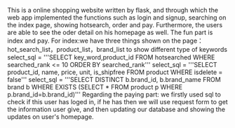This is a online shopping website written by flask, and through which the web app implemented the functions such as login and signup, searching on the index page, showing hotsearch, order and pay. Furthermore, the users are able to see the oder detail on his homepage as well.
The fun part is index and pay.
For index:we have three things shown on the page：hot_search_list，product_list，brand_list to show different type of keywords
select_sql = '''SELECT key_word,product_id FROM hotsearched WHERE searched_rank <= 10 ORDER BY searched_rank'''
select_sql = '''SELECT product_id, name, price, unit, is_shipfree FROM product WHERE isdelete = false'''
select_sql = '''SELECT DISTINCT b.brand_id, b.brand_name FROM brand b  WHERE EXISTS (SELECT * FROM product p WHERE p.brand_id=b.brand_id)''' 
Regarding the paying part: we firstly used sql to check if this user has loged in, if he has then we will use request form to get the information user give, and then updating our database and showing the updates on user's homepage.
